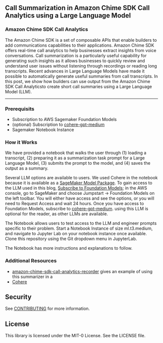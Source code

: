 ## Call Summarization in Amazon Chime SDK Call Analytics using a Large Language Model

### Amazon Chime SDK Call Analytics

The Amazon Chime SDK is a set of composable APIs that enable builders to add communications capabilities to their applications. Amazon Chime SDK offers real-time call analytics to help businesses extract insights from voice conversations. Call summarization is a particularly useful capability for generating such insights as it allows businesses to quickly review and understand user issues without listening through recordings or reading long transcripts. Recent advances in Large Language Models have made it possible to automatically generate useful summaries from call transcripts. In this post, we show how builders can use output from the Amazon Chime SDK Call Analyticsto create short call summaries using a Large Language Model (LLM). 

***
### Prerequisits
* Subscription to AWS Sagemaker Foundation Models
* (optional) Subscription to [cohere-gpt-medium](https://aws.amazon.com/marketplace/pp/prodview-6dmzzso5vu5my)
* Sagemaker Notebook Instance

### How it Works
We have provided a notebook that walks the user through (1) loading a transcript, (2) preparing it as a summarization task prompt for a Large Language Model, (3) submits the prompt to the model, and (4) saves the output as a summary. 

Several LLM options are available to users. We used Cohere in the notebook because it is available as a [SageMaker Model Package](https://aws.amazon.com/blogs/machine-learning/cohere-brings-language-ai-to-amazon-sagemaker/). To gain access to the LLM used in this blog, [Subscribe to Foundation Models](https://aws.amazon.com/sagemaker/jumpstart/getting-started/); in the AWS console, go to SageMaker and choose Jumpstart -> Foundation Models on the left toolbar. You will either have access and see the options, or you will need to Request Access and wait 24 hours. Once you have access to Foundation Models, subscribe to [cohere-gpt-medium](https://aws.amazon.com/marketplace/pp/prodview-6dmzzso5vu5my). using this LLM is optional for the reader, as other LLMs are available.

The Notebook allows users to test access to the LLM and engineer prompts specific to their problem. Start a Notebook Instance of size ml.t3.medium, and navigate to Jupyter Lab on your notebook instance once available. Clone this repository using the Git dropdown menu in JupyterLab.

The Notebook has more instructions and explanations to follow.

### Additional Resources
* [amazon-chime-sdk-call-analytics-recorder](https://github.com/aws-samples/amazon-chime-sdk-call-analytics-recorder) gives an example of using this summarizer in a 
* [Cohere](https://cohere.com/)


## Security

See [CONTRIBUTING](CONTRIBUTING.md#security-issue-notifications) for more information.

## License

This library is licensed under the MIT-0 License. See the LICENSE file.

